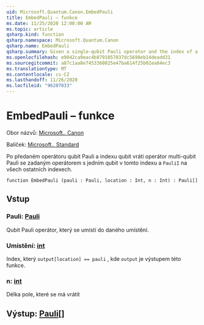 ```yaml
---
uid: Microsoft.Quantum.Canon.EmbedPauli
title: EmbedPauli – funkce
ms.date: 11/25/2020 12:00:00 AM
ms.topic: article
qsharp.kind: function
qsharp.namespace: Microsoft.Quantum.Canon
qsharp.name: EmbedPauli
qsharp.summary: Given a single-qubit Pauli operator and the index of a qubit, returns a multi-qubit Pauli operator with the given single-qubit operator at that index and `PauliI` at every other index.
ms.openlocfilehash: e9042ca9eac4b8791057037dc5698eb14deadd31
ms.sourcegitcommit: a87c1aa8e7453360025e47ba614f25b02ea84ec3
ms.translationtype: MT
ms.contentlocale: cs-CZ
ms.lasthandoff: 11/26/2020
ms.locfileid: "96207033"
---
```

# <a name="embedpauli-function"></a>EmbedPauli – funkce

Obor názvů: [Microsoft.. Canon](xref:Microsoft.Quantum.Canon)

Balíček: [Microsoft.. Standard](https://nuget.org/packages/Microsoft.Quantum.Standard)


Po předaném operátoru qubit Pauli a indexu qubit vrátí operátor multi-qubit Pauli se zadaným operátorem s jedním qubit v tomto indexu a `PauliI` na všech ostatních indexech.

```qsharp
function EmbedPauli (pauli : Pauli, location : Int, n : Int) : Pauli[]
```


## <a name="input"></a>Vstup

### <a name="pauli--pauli"></a>Pauli: [Pauli](xref:microsoft.quantum.lang-ref.pauli)

Qubit Pauli operátor, který se umístí do daného umístění.


### <a name="location--int"></a>Umístění: [int](xref:microsoft.quantum.lang-ref.int)

Index, který `output[location] == pauli` , kde `output` je výstupem této funkce.


### <a name="n--int"></a>n: [int](xref:microsoft.quantum.lang-ref.int)

Délka pole, které se má vrátit



## <a name="output--pauli"></a>Výstup: [Pauli](xref:microsoft.quantum.lang-ref.pauli)[]

